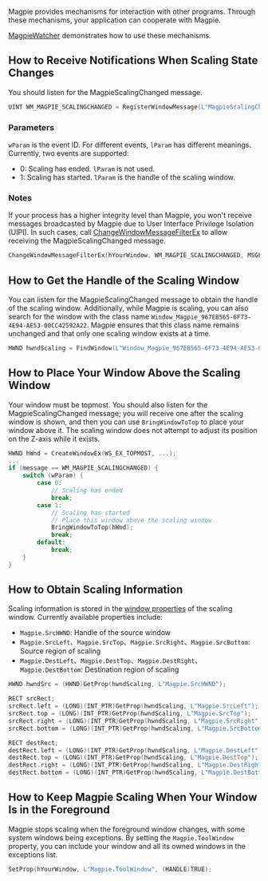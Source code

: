 Magpie provides mechanisms for interaction with other programs. Through these mechanisms, your application can cooperate with Magpie.

[MagpieWatcher](https://github.com/Blinue/MagpieWatcher) demonstrates how to use these mechanisms.

## How to Receive Notifications When Scaling State Changes

You should listen for the MagpieScalingChanged message.

```c++
UINT WM_MAGPIE_SCALINGCHANGED = RegisterWindowMessage(L"MagpieScalingChanged");
```

### Parameters

`wParam` is the event ID. For different events, `lParam` has different meanings. Currently, two events are supported:

* 0: Scaling has ended. `lParam` is not used.
* 1: Scaling has started. `lParam` is the handle of the scaling window.

### Notes

If your process has a higher integrity level than Magpie, you won't receive messages broadcasted by Magpie due to User Interface Privilege Isolation (UIPI). In such cases, call [ChangeWindowMessageFilterEx](https://learn.microsoft.com/en-us/windows/win32/api/winuser/nf-winuser-changewindowmessagefilterex) to allow receiving the MagpieScalingChanged message.

```c++
ChangeWindowMessageFilterEx(hYourWindow, WM_MAGPIE_SCALINGCHANGED, MSGFLT_ADD, nullptr);
```

## How to Get the Handle of the Scaling Window

You can listen for the MagpieScalingChanged message to obtain the handle of the scaling window. Additionally, while Magpie is scaling, you can also search for the window with the class name `Window_Magpie_967EB565-6F73-4E94-AE53-00CC42592A22`. Magpie ensures that this class name remains unchanged and that only one scaling window exists at a time.

```c++
HWND hwndScaling = FindWindow(L"Window_Magpie_967EB565-6F73-4E94-AE53-00CC42592A22", nullptr);
```

## How to Place Your Window Above the Scaling Window

Your window must be topmost. You should also listen for the MagpieScalingChanged message; you will receive one after the scaling window is shown, and then you can use `BringWindowToTop` to place your window above it. The scaling window does not attempt to adjust its position on the Z-axis while it exists.

```c++
HWND hWnd = CreateWindowEx(WS_EX_TOPMOST, ...);
...
if (message == WM_MAGPIE_SCALINGCHANGED) {
    switch (wParam) {
        case 0:
            // Scaling has ended
            break;
        case 1:
            // Scaling has started
            // Place this window above the scaling window
            BringWindowToTop(hWnd);
            break;
        default:
            break;
    }
}
```

## How to Obtain Scaling Information

Scaling information is stored in the [window properties](https://learn.microsoft.com/en-us/windows/win32/winmsg/about-window-properties) of the scaling window. Currently available properties include:

* `Magpie.SrcHWND`: Handle of the source window
* `Magpie.SrcLeft`、`Magpie.SrcTop`、`Magpie.SrcRight`、`Magpie.SrcBottom`: Source region of scaling
* `Magpie.DestLeft`、`Magpie.DestTop`、`Magpie.DestRight`、`Magpie.DestBottom`: Destination region of scaling

```c++
HWND hwndSrc = (HWND)GetProp(hwndScaling, L"Magpie.SrcHWND");

RECT srcRect;
srcRect.left = (LONG)(INT_PTR)GetProp(hwndScaling, L"Magpie.SrcLeft");
srcRect.top = (LONG)(INT_PTR)GetProp(hwndScaling, L"Magpie.SrcTop");
srcRect.right = (LONG)(INT_PTR)GetProp(hwndScaling, L"Magpie.SrcRight");
srcRect.bottom = (LONG)(INT_PTR)GetProp(hwndScaling, L"Magpie.SrcBottom");

RECT destRect;
destRect.left = (LONG)(INT_PTR)GetProp(hwndScaling, L"Magpie.DestLeft");
destRect.top = (LONG)(INT_PTR)GetProp(hwndScaling, L"Magpie.DestTop");
destRect.right = (LONG)(INT_PTR)GetProp(hwndScaling, L"Magpie.DestRight");
destRect.bottom = (LONG)(INT_PTR)GetProp(hwndScaling, L"Magpie.DestBottom");
```

## How to Keep Magpie Scaling When Your Window Is in the Foreground

Magpie stops scaling when the foreground window changes, with some system windows being exceptions. By setting the `Magpie.ToolWindow` property, you can include your window and all its owned windows in the exceptions list.

```c++
SetProp(hYourWindow, L"Magpie.ToolWindow", (HANDLE)TRUE);
```
